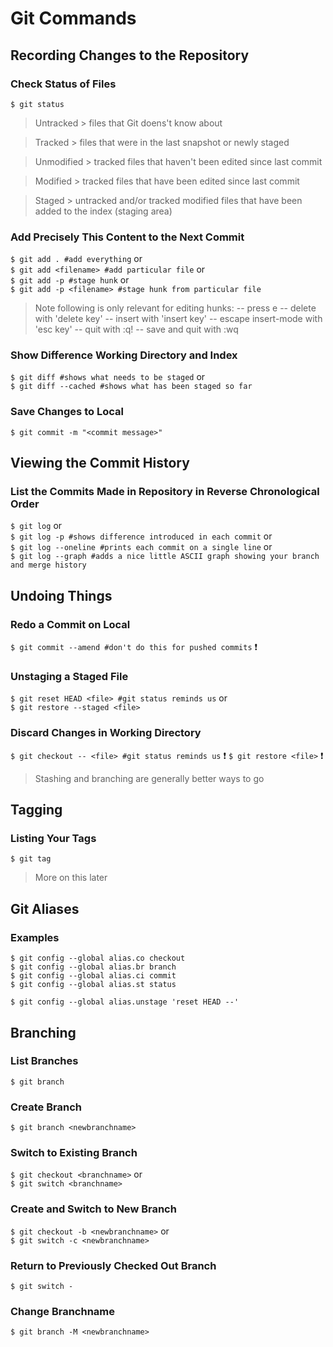 # Git Commands
## Recording Changes to the Repository
### Check Status of Files
`$ git status`
>Untracked > files that Git doens't know about

>Tracked > files that were in the last snapshot or newly staged

>Unmodified > tracked files that haven't been edited since last commit

>Modified > tracked files that have been edited since last commit

>Staged > untracked and/or tracked modified files that have been added to the index (staging area)

### Add Precisely This Content to the Next Commit
`$ git add . #add everything` or \
`$ git add <filename> #add particular file` or \
`$ git add -p #stage hunk` or \
`$ git add -p <filename> #stage hunk from particular file`

>Note following is only relevant for editing hunks:
-- press e
-- delete with 'delete key'
-- insert with 'insert key'
-- escape insert-mode with 'esc key'
-- quit with :q!
-- save and quit with :wq 

### Show Difference Working Directory and Index
`$ git diff #shows what needs to be staged` or \
`$ git diff --cached #shows what has been staged so far`

### Save Changes to Local
`$ git commit -m "<commit message>"`

## Viewing the Commit History
### List the Commits Made in Repository in Reverse Chronological Order
`$ git log` or \
`$ git log -p #shows difference introduced in each commit` or \
`$ git log --oneline #prints each commit on a single line` or \
`$ git log --graph #adds a nice little ASCII graph showing your branch and merge history`

## Undoing Things
### Redo a Commit on Local 
`$ git commit --amend #don't do this for pushed commits` :heavy_exclamation_mark: 

### Unstaging a Staged File
`$ git reset HEAD <file> #git status reminds us` or \
`$ git restore --staged <file>`

### Discard Changes in Working Directory

`$ git checkout -- <file> #git status reminds us` :heavy_exclamation_mark:
`$ git restore <file>` :heavy_exclamation_mark:

>Stashing and branching are generally better ways to go

## Tagging

### Listing Your Tags
`$ git tag`

>More on this later

## Git Aliases

### Examples
```
$ git config --global alias.co checkout
$ git config --global alias.br branch
$ git config --global alias.ci commit
$ git config --global alias.st status

$ git config --global alias.unstage 'reset HEAD --'
```

## Branching
### List Branches
`$ git branch`

### Create Branch
`$ git branch <newbranchname>`

### Switch to Existing Branch
`$ git checkout <branchname>` or \
`$ git switch <branchname>`

### Create and Switch to New Branch
`$ git checkout -b <newbranchname>` or \
`$ git switch -c <newbranchname>`

### Return to Previously Checked Out Branch
`$ git switch -`

### Change Branchname
`$ git branch -M <newbranchname>`